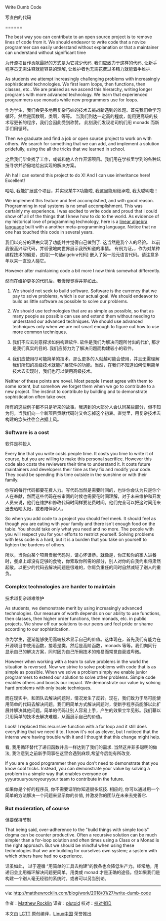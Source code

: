 Write Dumb Code

写直白的代码

======

The best way you can contribute to an open source project is to remove lines of code from it. We should endeavor to write code that a novice programmer can easily understand without explanation or that a maintainer can understand without significant time

为开源项目作贡献最好的方式是为它减少代码. 我们应致力于这样的代码, 让新手程序员无需注释就能容易的理解, 让维护者也无需花费过多精力就能着手维护.

As students we attempt increasingly challenging problems with increasingly sophisticated technologies. We first learn loops, then functions, then classes, etc.. We are praised as we ascend this hierarchy, writing longer programs with more advanced technology. We learn that experienced programmers use monads while new programmers use for loops.

作为学生，我们会更多地用复杂巧妙的技术去挑战新遇到的难题。首先我们会学习循环，然后是函数啊，类啊，等等。 当我们到达一定高的程度，能用更高级的技术写更长的程序，我们会因此受到称赞。 此刻我们发现老司机们用 monads 而新手们用循环。

Then we graduate and find a job or open source project to work on with others. We search for something that we can add, and implement a solution pridefully, using the all the tricks that we learned in school.

之后我们毕业找了工作，或者和他人合作开源项目。我们用在学校里学到的各种炫技寻求并骄傲地给出实现的解决方案。

Ah ha! I can extend this project to do X! And I can use inheritance here! Excellent!

哈哈, 我能扩展这个项目，并实现某牛X功能啦, 我这里能用继承啦, 我太聪明啦！


We implement this feature and feel accomplished, and with good reason. Programming in real systems is no small accomplishment. This was certainly my experience. I was excited to write code and proud that I could show off all of the things that I knew how to do to the world. As evidence of my historical love of programming technology, here is a [linear algebra language][1] built with a another meta-programming language. Notice that no one has touched this code in several years.

我们以充分的理由实现了功能并并觉得自己做到了.  这当然是我个人的经验。 以前我很高兴写代码，并骄傲地向世界展示我所知道的事情。 有例为证，，作为对某种编程技术的偏爱，这段[一句话algebra代码] 嵌入了另一段元语言代码。请注意多年以来一直没人碰它。

However after maintaining code a bit more I now think somewhat differently.

然而在维护更多的代码后，我慢慢觉得并非如此。

  1. We should not seek to build software. Software is the currency that we pay to solve problems, which is our actual goal. We should endeavor to build as little software as possible to solve our problems.
  2. We should use technologies that are as simple as possible, so that as many people as possible can use and extend them without needing to understand our advanced techniques. We should use advanced techniques only when we are not smart enough to figure out how to use more common techniques.

1. 我们不应去刻意探求如何构建软件. 软件是我们为解决问题所付出的代价, 那才是我们真实的目的. 我们应努力为了解决问题而构建较小的软件。

2. 我们应使用尽可能简单的技术，那么更多的人就越可能会使用，并且无需理解我们所知的高级技术就能扩展软件的功能。当然，在我们不知道如何使用简单技术去实现时，我们也可以使用高级技术。

Neither of these points are novel. Most people I meet agree with them to some extent, but somehow we forget them when we go to contribute to a new project. The instinct to contribute by building and to demonstrate sophistication often take over.

所有的这些例子都不只是听来的故事。我遇到的大部分人会认同某些部分，但不知为何，当我们向一个新项目贡献代码时又会忘掉这个初衷。直觉里，用复杂技术去构建的念头往往会占据上风。

### Software is a cost

软件是种投入

Every line that you write costs people time. It costs you time to write it of course, but you are willing to make this personal sacrifice. However this code also costs the reviewers their time to understand it. It costs future maintainers and developers their time as they fix and modify your code. They could be spending this time outside in the sunshine or with their family.

你写的每行代码都要花费人力。写代码当然是需要时间的，也许你会认为只是你个人在奉献，然而这些代码在被审阅的时候也需要花时间理解，对于未来维护和开发人员来说，他们在维护和修改代码时同样要花费时间。他们完全可以把这时间用来出去晒晒太阳，或者陪伴家人。

So when you add code to a project you should feel meek. It should feel as though you are eating with your family and there isn't enough food on the table. You should take only what you need and no more. The people with you will respect you for your efforts to restrict yourself. Solving problems with less code is a hard, but it is a burden that you take on yourself to lighten the burdens of others.

所以，当你向某个项目贡献代码时，请心怀谦恭。就像是，你正和你的家人进餐时，餐桌上却没有足够的食物，你索取你所需的部分，别人对你的自我约束将肃然起敬。以更少的代码去解决问题是很难的，你肩负重任的同时自然减轻了别人的重负。

### Complex technologies are harder to maintain

技术越复杂越难维护

As students, we demonstrate merit by using increasingly advanced technologies. Our measure of worth depends on our ability to use functions, then classes, then higher order functions, then monads, etc. in public projects. We show off our solutions to our peers and feel pride or shame according to our sophistication.

作为学生，逐渐能够使用高端技术显示自己的价值。这体现在，首先我们有能力在开源项目中使用函数，接着是类，然后是高阶函数，monads 等等。我们向同行显示自己的解决方案，同时因为自己所用技术的难易而常觉自豪或卑微。

However when working with a team to solve problems in the world the situation is reversed. Now we strive to solve problems with code that is as simple as possible. When we solve a problem simply we enable junior programmers to extend our solution to solve other problems. Simple code enables others and boosts our impact. We demonstrate our value by solving hard problems with only basic techniques.

而在现实中，和团队去解决问题时，情况发生了反转。现在，我们致力于尽可能使用简单的代码去解决问题。我们用简单方式解决问题时，使新手程序员能够以此扩展并解决其他问题。简单的代码让别人容易上手，产生的效果立竿见影。我们藉以只用简单的技术去解决难题，从而展示自己的价值。

Look! I replaced this recursive function with a for loop and it still does everything that we need it to. I know it's not as clever, but I noticed that the interns were having trouble with it and I thought that this change might help.

看, 我用循环替代了递归函数并且一样达到了我们的需求. 当然这并非多聪明的做法, 我注意到之前新手同事在这里会遇到麻烦,希望今后能有所改变.

If you are a good programmer then you don't need to demonstrate that you know cool tricks. Instead, you can demonstrate your value by solving a problem in a simple way that enables everyone on yyyurouuryouroyouryyour team to contribute in the future.

如果你是个好的程序员, 你不需要证明你知道很多炫技. 相应的, 你可以通过用一个简单的方法解决一个问题来显示你的价值, 并激发你的团队在未来去完善它.

### But moderation, of course

但要保持节制

That being said, over-adherence to the "build things with simple tools" dogma can be counter productive. Often a recursive solution can be much simpler than a for-loop solution and often times using a Class or a Monad is the right approach. But we should be mindful when using these technologies that we are building for ourselves own system; a system with which others have had no experience.

话虽如此， 过于遵循 “用简单的工具去构建”的教条也会降低生产力。经常地，用递归会比用循环解决问题更简单，用类或 monad 才是正确的途径。但如果我们是构建一个别人毫无经验的系统时，或者可以另当别论。


--------------------------------------------------------------------------------

via: http://matthewrocklin.com/blog/work/2018/01/27/write-dumb-code

作者：[Matthew Rocklin][a]
译者：[plutoid](https://github.com/plutoid) 
校对：[校对者ID](https://github.com/校对者ID)

本文由 [LCTT](https://github.com/LCTT/TranslateProject) 原创编译，[Linux中国](https://linux.cn/) 荣誉推出

[a]:http://matthewrocklin.com
[1]:https://github.com/mrocklin/matrix-algebra
